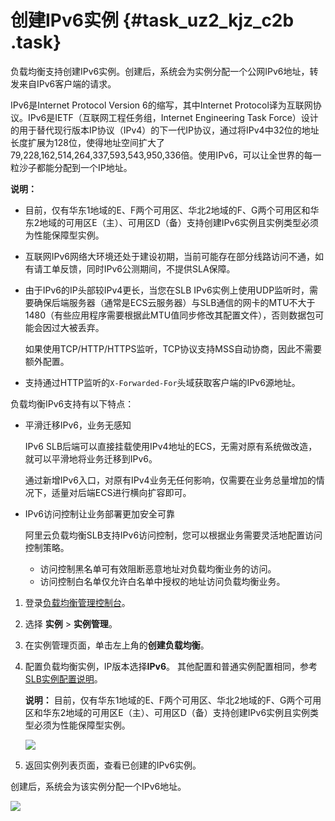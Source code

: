 # 创建IPv6实例 {#task_uz2_kjz_c2b .task}

负载均衡支持创建IPv6实例。创建后，系统会为实例分配一个公网IPv6地址，转发来自IPv6客户端的请求。

IPv6是Internet Protocol Version 6的缩写，其中Internet Protocol译为互联网协议。IPv6是IETF（互联网工程任务组，Internet Engineering Task Force）设计的用于替代现行版本IP协议（IPv4）的下一代IP协议，通过将IPv4中32位的地址长度扩展为128位，使得地址空间扩大了79,228,162,514,264,337,593,543,950,336倍。使用IPv6，可以让全世界的每一粒沙子都能分配到一个IP地址。

**说明：** 

-   目前，仅有华东1地域的E、F两个可用区、华北2地域的F、G两个可用区和华东2地域的可用区E（主）、可用区D（备）支持创建IPv6实例且实例类型必须为性能保障型实例。
-   互联网IPv6网络大环境还处于建设初期，当前可能存在部分线路访问不通，如有请工单反馈，同时IPv6公测期间，不提供SLA保障。
-   由于IPv6的IP头部较IPv4更长，当您在SLB IPv6实例上使用UDP监听时，需要确保后端服务器（通常是ECS云服务器）与SLB通信的网卡的MTU不大于1480（有些应用程序需要根据此MTU值同步修改其配置文件），否则数据包可能会因过大被丢弃。

    如果使用TCP/HTTP/HTTPS监听，TCP协议支持MSS自动协商，因此不需要额外配置。

-   支持通过HTTP监听的`X-Forwarded-For`头域获取客户端的IPv6源地址。

负载均衡IPv6支持有以下特点：

-   平滑迁移IPv6，业务无感知

    IPv6 SLB后端可以直接挂载使用IPv4地址的ECS，无需对原有系统做改造，就可以平滑地将业务迁移到IPv6。

    通过新增IPv6入口，对原有IPv4业务无任何影响，仅需要在业务总量增加的情况下，适量对后端ECS进行横向扩容即可。

-   IPv6访问控制让业务部署更加安全可靠

    阿里云负载均衡SLB支持IPv6访问控制，您可以根据业务需要灵活地配置访问控制策略。

    -   访问控制黑名单可有效阻断恶意地址对负载均衡业务的访问。
    -   访问控制白名单仅允许白名单中授权的地址访问负载均衡业务。

1.  登录[负载均衡管理控制台](https://slb.console.aliyun.com/slb/cn-hangzhou)。
2.  选择 **实例** \> **实例管理**。
3.  在实例管理页面，单击左上角的**创建负载均衡**。
4.  配置负载均衡实例，IP版本选择**IPv6**。 其他配置和普通实例配置相同，参考[SLB实例配置说明](intl.zh-CN/历史文档/用户指南（旧版控制台）/负载均衡实例/创建实例.md#table_ivr_hjn_vdb)。

    **说明：** 目前，仅有华东1地域的E、F两个可用区、华北2地域的F、G两个可用区和华东2地域的可用区E（主）、可用区D（备）支持创建IPv6实例且实例类型必须为性能保障型实例。

    ![](http://static-aliyun-doc.oss-cn-hangzhou.aliyuncs.com/assets/img/15645/15549728787308_zh-CN.png)

5.  返回实例列表页面，查看已创建的IPv6实例。

创建后，系统会为该实例分配一个IPv6地址。

![](http://static-aliyun-doc.oss-cn-hangzhou.aliyuncs.com/assets/img/15645/15549728787309_zh-CN.png)

